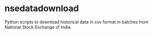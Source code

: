 # nsedatadownload

Python scripts to download historical data in csv format in batches from National Stock Exchange of India 
